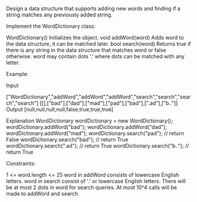 
Design a data structure that supports adding new words and finding if a
string matches any previously added string.

Implement the WordDictionary class:


WordDictionary() Initializes the object.
void addWord(word) Adds word to the data structure, it can be matched
later.
bool search(word) Returns true if there is any string in the data structure
that matches word or false otherwise. word may contain dots '.' where dots
can be matched with any letter.



Example:


Input

["WordDictionary","addWord","addWord","addWord","search","search","search","search"]
[[],["bad"],["dad"],["mad"],["pad"],["bad"],[".ad"],["b.."]]
Output
[null,null,null,null,false,true,true,true]

Explanation
WordDictionary wordDictionary = new WordDictionary();
wordDictionary.addWord("bad");
wordDictionary.addWord("dad");
wordDictionary.addWord("mad");
wordDictionary.search("pad"); // return False
wordDictionary.search("bad"); // return True
wordDictionary.search(".ad"); // return True
wordDictionary.search("b.."); // return True



Constraints:


1 <= word.length <= 25
word in addWord consists of lowercase English letters.
word in search consist of '.' or lowercase English letters.
There will be at most 2 dots in word for search queries.
At most 10^4 calls will be made to addWord and search.




